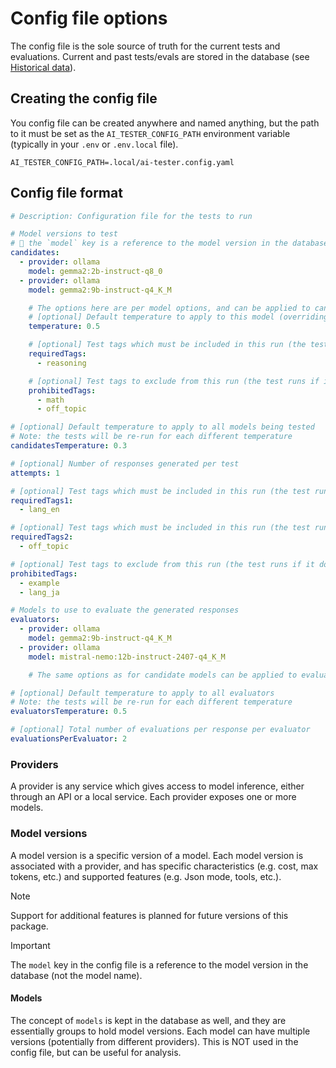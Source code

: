 # Config file options

The config file is the sole source of truth for the current tests and evaluations. Current and past tests/evals are stored in the database (see [Historical data](environment-variables.md)).

## Creating the config file

You config file can be created anywhere and named anything, but the path to it must be set as the `AI_TESTER_CONFIG_PATH` environment variable (typically in your `.env` or `.env.local` file).

```env
AI_TESTER_CONFIG_PATH=.local/ai-tester.config.yaml
```

## Config file format

```yaml
# Description: Configuration file for the tests to run

# Model versions to test
# 🚨 the `model` key is a reference to the model version in the database (not the model name)
candidates:
  - provider: ollama
    model: gemma2:2b-instruct-q8_0
  - provider: ollama
    model: gemma2:9b-instruct-q4_K_M

    # The options here are per model options, and can be applied to candidate or evaluator models
    # [optional] Default temperature to apply to this model (overriding the global default temperature)
    temperature: 0.5

    # [optional] Test tags which must be included in this run (the test runs if it matches any of the tags)
    requiredTags:
      - reasoning

    # [optional] Test tags to exclude from this run (the test runs if it does not match any of the tags)
    prohibitedTags:
      - math
      - off_topic

# [optional] Default temperature to apply to all models being tested
# Note: the tests will be re-run for each different temperature
candidatesTemperature: 0.3

# [optional] Number of responses generated per test
attempts: 1

# [optional] Test tags which must be included in this run (the test runs if it matches any of the tags - in addition to satisfying requiredTags2)
requiredTags1:
  - lang_en

# [optional] Test tags which must be included in this run (the test runs if it matches any of the tags - in addition to satisfying requiredTags1)
requiredTags2:
  - off_topic

# [optional] Test tags to exclude from this run (the test runs if it does not match any of the tags)
prohibitedTags:
  - example
  - lang_ja

# Models to use to evaluate the generated responses
evaluators:
  - provider: ollama
    model: gemma2:9b-instruct-q4_K_M
  - provider: ollama
    model: mistral-nemo:12b-instruct-2407-q4_K_M

    # The same options as for candidate models can be applied to evaluator models

# [optional] Default temperature to apply to all evaluators
# Note: the tests will be re-run for each different temperature
evaluatorsTemperature: 0.5

# [optional] Total number of evaluations per response per evaluator
evaluationsPerEvaluator: 2
```

### Providers

A provider is any service which gives access to model inference, either through an API or a local service. Each provider exposes one or more models.

### Model versions

A model version is a specific version of a model. Each model version is associated with a provider, and has specific characteristics (e.g. cost, max tokens, etc.) and supported features (e.g. Json mode, tools, etc.).

> [!NOTE]
> Support for additional features is planned for future versions of this package.

> [!IMPORTANT]
> The `model` key in the config file is a reference to the model version in the database (not the model name).

#### Models

The concept of `models` is kept in the database as well, and they are essentially groups to hold model versions. Each model can have multiple versions (potentially from different providers). This is NOT used in the config file, but can be useful for analysis.

